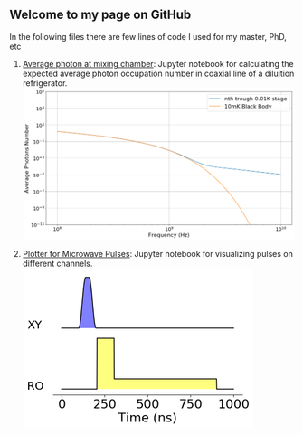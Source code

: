 ## Welcome to my page on GitHub

In the following files there are few lines of code I used for my master, PhD, etc 

1. [Average photon at mixing chamber](https://github.com/sciglio/QuantumPotes/blob/master/Photon%20line%20population%20in%20an%20attenuated%20coaxial%20line.ipynb): Jupyter notebook for calculating the expected average photon occupation number in coaxial line of a diluition refrigerator. ![Mixing Chamber average photons](https://raw.githubusercontent.com/sciglio/QuantumPotes/master/photons.png)

2. [Plotter for Microwave Pulses](https://github.com/sciglio/QuantumPotes/blob/master/Pulses_plotter.ipynb): Jupyter notebook for visualizing pulses on different channels. ![Plot visualization](https://raw.githubusercontent.com/sciglio/QuantumPotes/master/Pulses.png)

